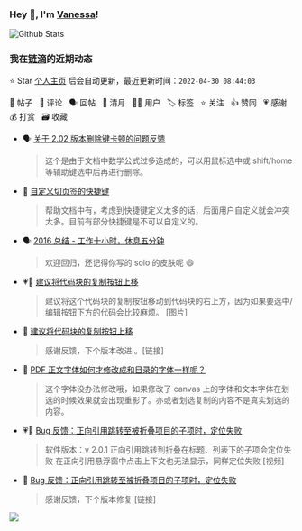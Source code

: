 ### Hey 👋, I'm [Vanessa](http://vanessa.b3log.org/)!

![Github Stats](https://github-readme-stats.vercel.app/api?username=Vanessa219&show_icons=true)

<!--events start -->

### 我在[链滴](https://ld246.com)的近期动态

⭐️ Star [个人主页](https://github.com/Vanessa219/Vanessa219) 后会自动更新，最近更新时间：`2022-04-30 08:44:03`

📝 帖子 &nbsp; 💬 评论 &nbsp; 🗣 回帖 &nbsp; 🌙 清月 &nbsp; 👨‍💻 用户 &nbsp; 🏷️ 标签 &nbsp; ⭐️ 关注 &nbsp; 👍 赞同 &nbsp; 💗 感谢 &nbsp; 💰 打赏 &nbsp; 🗃 收藏

* 🗣 [关于 2.02 版本删除键卡顿的问题反馈](https://ld246.com/article/1651223588700/comment/1651230215060#comments)

  > 这个是由于文档中数学公式过多造成的，可以用鼠标选中或 shift/home 等辅助键选中后再进行删除。
* 💬 [自定义切页签的快捷键](https://ld246.com/article/1651221083097/comment/1651223235019#comments)

  > 帮助文档中有，考虑到快捷键定义太多的话，后面用户自定义就会冲突太多。目前有部分快捷键是不可以自定义的。
* 🗣 [2016 总结 - 工作十小时，休息五分钟](https://ld246.com/article/1483372685890/comment/1651159001730#comments)

  > 欢迎回归，还记得你写的 solo 的皮肤呢 😄
* 💗📝 [建议将代码块的复制按钮上移](https://ld246.com/article/1651116168643)

  > 建议将这个代码块的复制按钮移动到代码块的右上方，因为如果要选中/编辑按钮下方的代码会比较麻烦。 [图片]
* 💬 [建议将代码块的复制按钮上移](https://ld246.com/article/1651116168643/comment/1651200795765#comments)

  > 感谢反馈，下个版本改进 。[链接]
* 💬 [PDF 正文字体如何才修改成和目录的字体一样呢？](https://ld246.com/article/1651127143820/comment/1651155910457#comments)

  > 这个字体没办法修改哦，如果修改了 canvas 上的字体和文本字体在划选的时候效果就会出现重影了。亦或者划选复制的内容不是真实划选的内容。
* 💗📝 [Bug 反馈：正向引用跳转至被折叠项目的子项时，定位失败](https://ld246.com/article/1651066271791)

  > 软件版本：v 2.0.1 正向引用跳转到折叠在标题、列表下的子项会定位失败 在正向引用悬浮窗中点击上下文也无法显示，同样定位失败 [视频]
* 💬 [Bug 反馈：正向引用跳转至被折叠项目的子项时，定位失败](https://ld246.com/article/1651066271791/comment/1651144038551#comments)

  > 感谢反馈，下个版本修复 [链接]


<!--events end -->

<a title="Hits" target="_blank" href="https://github.com/Vanessa219/Vanessa219"><img src="https://hits.b3log.org/Vanessa219/Vanessa219.svg"></a>
